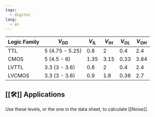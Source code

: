 ```yaml
---
tags:
  - digitec
lang:
  - en
---
```


| Logic Family | $V_{DD}$        | $V_{IL}$ | $V_{IH}$ | $V_{OL}$ | $V_{OH}$ |
| ------------ | --------------- | -------- | -------- | -------- | -------- |
| TTL          | 5 (4.75 - 5.25) | 0.8      | 2        | 0.4      | 2.4      |
| CMOS         | 5 (4.5 - 6)     | 1.35     | 3.15     | 0.33     | 3.84     |
| LVTTL        | 3.3 (3 - 3.6)   | 0.8      | 2        | 0.4      | 2.4      |
| LVCMOS       | 3.3 (3 - 3.6)   | 0.9      | 1.8      | 0.36     | 2.7      |
## [[🛠️]] Applications

Use these levels, or the one in the data sheet, to calculate [[Noise]].